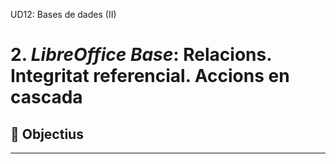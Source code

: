 UD12: Bases de dades (II)

# 2. *LibreOffice Base*: Relacions. Integritat referencial. Accions en cascada

## 🎯 Objectius



---
